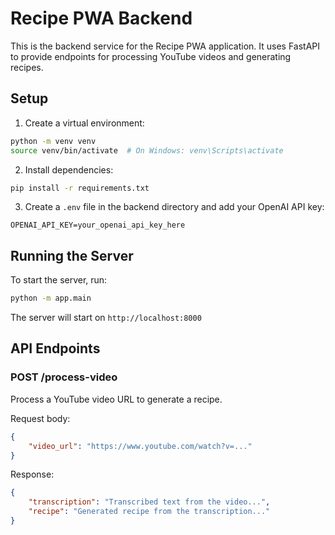 # Recipe PWA Backend

This is the backend service for the Recipe PWA application. It uses FastAPI to provide endpoints for processing YouTube videos and generating recipes.

## Setup

1. Create a virtual environment:
```bash
python -m venv venv
source venv/bin/activate  # On Windows: venv\Scripts\activate
```

2. Install dependencies:
```bash
pip install -r requirements.txt
```

3. Create a `.env` file in the backend directory and add your OpenAI API key:
```
OPENAI_API_KEY=your_openai_api_key_here
```

## Running the Server

To start the server, run:
```bash
python -m app.main
```

The server will start on `http://localhost:8000`

## API Endpoints

### POST /process-video
Process a YouTube video URL to generate a recipe.

Request body:
```json
{
    "video_url": "https://www.youtube.com/watch?v=..."
}
```

Response:
```json
{
    "transcription": "Transcribed text from the video...",
    "recipe": "Generated recipe from the transcription..."
}
``` 